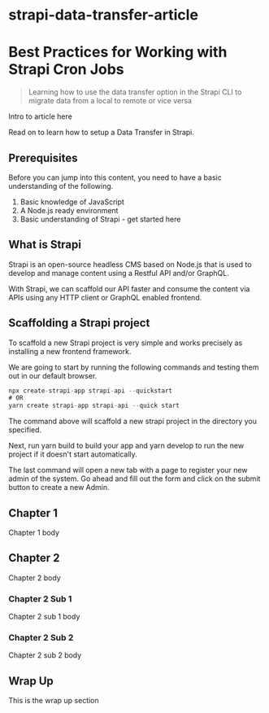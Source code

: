 # strapi-data-transfer-article

# Best Practices for Working with Strapi Cron Jobs

> Learning how to use the data transfer option in the Strapi CLI to migrate data from a local to remote or vice versa

Intro to article here

Read on to learn how to setup a Data Transfer in Strapi.

## Prerequisites

Before you can jump into this content, you need to have a basic understanding of the following.

1. Basic knowledge of JavaScript
2. A Node.js ready environment
3. Basic understanding of Strapi - get started here

## What is Strapi

Strapi is an open-source headless CMS based on Node.js that is used to develop and manage content using a Restful API and/or GraphQL.

With Strapi, we can scaffold our API faster and consume the content via APIs using any HTTP client or GraphQL enabled frontend.

## Scaffolding a Strapi project

To scaffold a new Strapi project is very simple and works precisely as installing a new frontend framework.

We are going to start by running the following commands and testing them out in our default browser.

```javascript
npx create-strapi-app strapi-api --quickstart
# OR
yarn create strapi-app strapi-api --quick start
```

The command above will scaffold a new strapi project in the directory you specified.

Next, run yarn build to build your app and yarn develop to run the new project if it doesn't start automatically.

The last command will open a new tab with a page to register your new admin of the system. Go ahead and fill out the form and click on the submit button to create a new Admin.

## Chapter 1

Chapter 1 body

## Chapter 2

Chapter 2 body

### Chapter 2 Sub 1

Chapter 2 sub 1 body

### Chapter 2 Sub 2

Chapter 2 sub 2 body

## Wrap Up

This is the wrap up section
